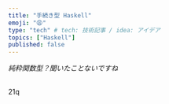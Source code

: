 ```yaml
---
title: "手続き型 Haskell"
emoji: "😩"
type: "tech" # tech: 技術記事 / idea: アイデア
topics: ["Haskell"]
published: false
---
```


_純粋関数型？聞いたことないですね_

##

21q
